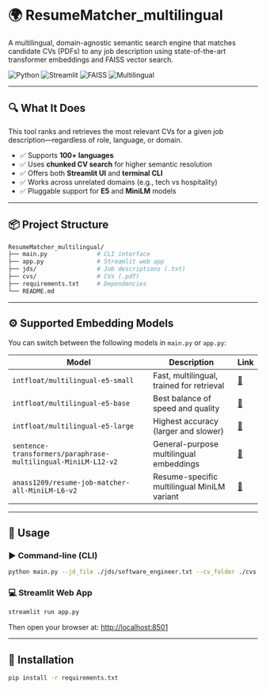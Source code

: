 # 🌍 ResumeMatcher\_multilingual

A multilingual, domain-agnostic semantic search engine that matches candidate CVs (PDFs) to any job description using state-of-the-art transformer embeddings and FAISS vector search.

![Python](https://img.shields.io/badge/Python-3.9%2B-blue)
![Streamlit](https://img.shields.io/badge/UI-Streamlit-success)
![FAISS](https://img.shields.io/badge/Search-FAISS-critical)
![Multilingual](https://img.shields.io/badge/Languages-100%2B-lightgrey)

---

## 🔍 What It Does

This tool ranks and retrieves the most relevant CVs for a given job description—regardless of role, language, or domain.

* ✅ Supports **100+ languages**
* ✅ Uses **chunked CV search** for higher semantic resolution
* ✅ Offers both **Streamlit UI** and **terminal CLI**
* ✅ Works across unrelated domains (e.g., tech vs hospitality)
* ✅ Pluggable support for **E5** and **MiniLM** models

---

## 📦 Project Structure

```bash
ResumeMatcher_multilingual/
├── main.py              # CLI interface
├── app.py               # Streamlit web app
├── jds/                 # Job descriptions (.txt)
├── cvs/                 # CVs (.pdf)
├── requirements.txt     # Dependencies
└── README.md
```

---

## ⚙️ Supported Embedding Models

You can switch between the following models in `main.py` or `app.py`:

| Model                                                         | Description                                 | Link                                                                                     |
| ------------------------------------------------------------- | ------------------------------------------- | ---------------------------------------------------------------------------------------- |
| `intfloat/multilingual-e5-small`                              | Fast, multilingual, trained for retrieval   | [🔗](https://huggingface.co/intfloat/multilingual-e5-small)                              |
| `intfloat/multilingual-e5-base`                               | Best balance of speed and quality           | [🔗](https://huggingface.co/intfloat/multilingual-e5-base)                               |
| `intfloat/multilingual-e5-large`                              | Highest accuracy (larger and slower)        | [🔗](https://huggingface.co/intfloat/multilingual-e5-large)                              |
| `sentence-transformers/paraphrase-multilingual-MiniLM-L12-v2` | General-purpose multilingual embeddings     | [🔗](https://huggingface.co/sentence-transformers/paraphrase-multilingual-MiniLM-L12-v2) |
| `anass1209/resume-job-matcher-all-MiniLM-L6-v2`               | Resume-specific multilingual MiniLM variant | [🔗](https://huggingface.co/anass1209/resume-job-matcher-all-MiniLM-L6-v2)               |

---

## 🚀 Usage

### ▶️ Command-line (CLI)

```bash
python main.py --jd_file ./jds/software_engineer.txt --cv_folder ./cvs --top_k 5
```

### 💻 Streamlit Web App

```bash
streamlit run app.py
```

Then open your browser at: [http://localhost:8501](http://localhost:8501)

---

## 🔧 Installation
```bash
pip install -r requirements.txt
```


